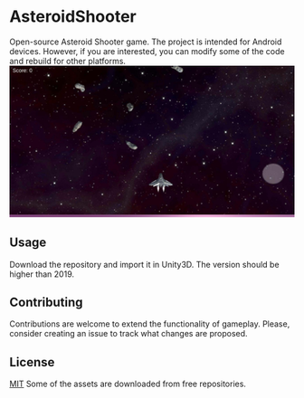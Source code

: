 # AsteroidShooter
Open-source Asteroid Shooter game. The project is intended for Android devices. However, if you are interested, you can modify some of the code and rebuild for other platforms.
![Gameplay Image](AsteroidShooterGameplay.jpg)

## Usage
Download the repository and import it in Unity3D. The version should be higher than 2019.

## Contributing
Contributions are welcome to extend the functionality of gameplay. Please, consider creating an issue to track what changes are proposed.

## License
[MIT](https://choosealicense.com/licenses/mit/)
Some of the assets are downloaded from free repositories.
